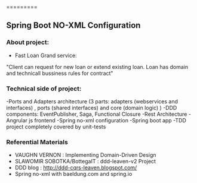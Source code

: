 =========

## Spring Boot NO-XML Configuration 


### About project: 
- Fast Loan Grand service:

"Client can request for new loan or extend existing loan. Loan has domain and technicall bussiness rules for contract"

### Technical side of project:
-Ports and Adapters architecture (3 parts: adapters (webservices and interfaces) , ports (shared interfaces) and core (domain logic) )
-DDD components: EventPublisher, Saga, Functional Closure 
-Rest Architecture
-Angrular js frontend
-Spring no-xml configuration
-Spring boot app
-TDD project completely covered by unit-tests

### Referential Materials
- VAUGHN VERNON : Implementing Domain-Driven Design
- SLAWOMIR SOBOTKA/BottegaIT : ddd-leaven-v2 Project
- DDD blog : http://ddd-cqrs-leaven.blogspot.com/
- Spring no-xml with baeldung.com and spring.io

